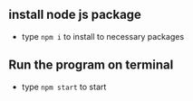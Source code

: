 ## install node js package

- type `npm i` to install to necessary packages

## Run the program on terminal

- type `npm start` to start
